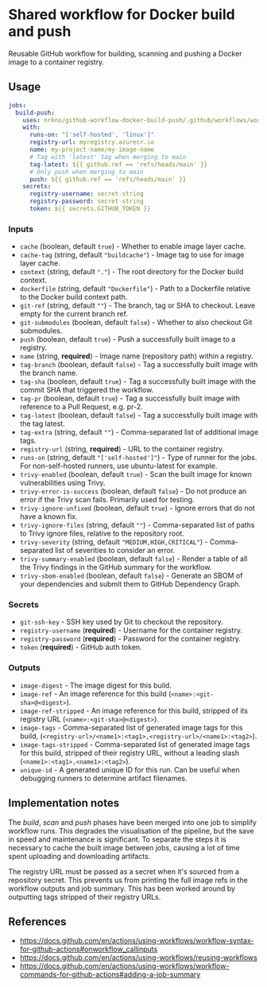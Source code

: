 # Shared workflow for Docker build and push

Reusable GitHub workflow for building, scanning and pushing a Docker image to
a container registry.

## Usage

```yaml
jobs:
  build-push:
    uses: nrkno/github-workflow-docker-build-push/.github/workflows/workflow.yaml@v3.0.0
    with:
      runs-on: "['self-hosted', 'linux']"
      registry-url: myregistry.azurecr.io
      name: my-project-name/my-image-name
      # Tag with 'latest' tag when merging to main
      tag-latest: ${{ github.ref == 'refs/heads/main' }}
      # Only push when merging to main
      push: ${{ github.ref == 'refs/heads/main' }}
    secrets:
      registry-username: secret-string
      registry-password: secret-string
      token: ${{ secrets.GITHUB_TOKEN }}
```

<!-- autodoc start -->
### Inputs
- `cache` (boolean, default `true`) - Whether to enable image layer cache.
- `cache-tag` (string, default `"buildcache"`) - Image tag to use for image layer cache.
- `context` (string, default `"."`) - The root directory for the Docker build context.
- `dockerfile` (string, default `"Dockerfile"`) - Path to a Dockerfile relative to the Docker build context path.
- `git-ref` (string, default `""`) - The branch, tag or SHA to checkout. Leave empty for the current branch ref.
- `git-submodules` (boolean, default `false`) - Whether to also checkout Git submodules.
- `push` (boolean, default `true`) - Push a successfully built image to a registry.
- `name` (string, **required**) - Image name (repository path) within a registry.
- `tag-branch` (boolean, default `false`) - Tag a successfully built image with the branch name.
- `tag-sha` (boolean, default `true`) - Tag a successfully built image with the commit SHA that triggered the workflow.
- `tag-pr` (boolean, default `true`) - Tag a successfully built image with reference to a Pull Request, e.g. pr-2.
- `tag-latest` (boolean, default `false`) - Tag a successfully built image with the tag latest.
- `tag-extra` (string, default `""`) - Comma-separated list of additional image tags.
- `registry-url` (string, **required**) - URL to the container registry.
- `runs-on` (string, default `"['self-hosted']"`) - Type of runner for the jobs. For non-self-hosted runners, use ubuntu-latest for example.
- `trivy-enabled` (boolean, default `true`) - Scan the built image for known vulnerabilities using Trivy.
- `trivy-error-is-success` (boolean, default `false`) - Do not produce an error if the Trivy scan fails. Primarily used for testing.
- `trivy-ignore-unfixed` (boolean, default `true`) - Ignore errors that do not have a known fix.
- `trivy-ignore-files` (string, default `""`) - Comma-separated list of paths to Trivy ignore files, relative to the repository root.
- `trivy-severity` (string, default `"MEDIUM,HIGH,CRITICAL"`) - Comma-separated list of severities to consider an error.
- `trivy-summary-enabled` (boolean, default `false`) - Render a table of all the Trivy findings in the GitHub summary for the workflow.
- `trivy-sbom-enabled` (boolean, default `false`) - Generate an SBOM of your dependencies and submit them to GitHub Dependency Graph.

### Secrets
- `git-ssh-key` - SSH key used by Git to checkout the repository.
- `registry-username` (**required**) - Username for the container registry.
- `registry-password` (**required**) - Password for the container registry.
- `token` (**required**) - GitHub auth token.

### Outputs
- `image-digest` - The image digest for this build.
- `image-ref` - An image reference for this build (`<name>:<git-sha>@<digest>`).
- `image-ref-stripped` - An image reference for this build, stripped of its registry URL (`<name>:<git-sha>@<digest>`).
- `image-tags` - Comma-separated list of generated image tags for this build, (`<registry-url>/<name1>:<tag1>,<registry-url>/<name1>:<tag2>`).
- `image-tags-stripped` - Comma-separated list of generated image tags for this build, stripped of their registry URL, without a leading slash (`<name1>:<tag1>,<name1>:<tag2>`).
- `unique-id` - A generated unique ID for this run. Can be useful when debugging runners to determine artifact filenames.
<!-- autodoc end -->

## Implementation notes

The *build*, *scan* and *push* phases have been merged into one job to
simplify workflow runs. This degrades the visualisation of the pipeline,
but the save in speed and maintenance is significant. To separate the steps
it is necessary to cache the built image between jobs, causing a lot of time
spent uploading and downloading artifacts.

The registry URL must be passed as a secret when it's sourced from a repository
secret. This prevents us from printing the full image refs in the workflow
outputs and job summary. This has been worked around by outputting tags stripped
of their registry URLs.

## References

- https://docs.github.com/en/actions/using-workflows/workflow-syntax-for-github-actions#onworkflow_callinputs
- https://docs.github.com/en/actions/using-workflows/reusing-workflows
- https://docs.github.com/en/actions/using-workflows/workflow-commands-for-github-actions#adding-a-job-summary
